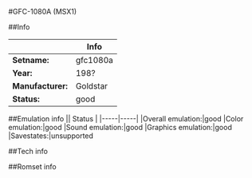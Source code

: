 #GFC-1080A (MSX1)

##Info

||Info|
|-----|-----|
|**Setname:**|gfc1080a
|**Year:**|198?
|**Manufacturer:**|Goldstar
|**Status:**|good

##Emulation info
|| Status |
|-----|-----|
|Overall emulation:|good
|Color emulation:|good
|Sound emulation:|good
|Graphics emulation:|good
|Savestates:|unsupported

##Tech info

##Romset info

<!--- START OF EDITED COMMENT DO NOT TOUCH TEXT ABOVE-->
